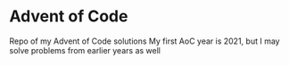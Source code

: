 # Advent of Code

Repo of my Advent of Code solutions
My first AoC year is 2021, but I may solve problems from earlier years as well
